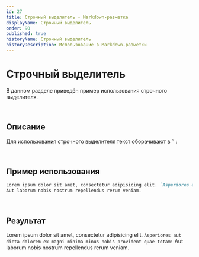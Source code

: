 ```yaml
---
id: 27
title: Строчный выделитель - Markdown-разметка
displayName: Строчный выделитель
order: 90
published: true
historyName: Строчный выделитель
historyDescription: Использование в Markdown-разметки
---
```


# Строчный выделитель
В данном разделе приведён пример использования строчного выделителя.

<br/>

## Описание
<p>
  Для использования строчного выделителя текст оборачивают в <code class="code-inline">`</code> :
<p/>

<br/>

## Пример использования
```md
Lorem ipsum dolor sit amet, consectetur adipisicing elit. `Asperiores aut dicta dolorem ex magni minima minus nobis provident quae totam!`
Aut laborum nobis nostrum repellendus rerum veniam.
```

<br/>

## Результат
Lorem ipsum dolor sit amet, consectetur adipisicing elit. `Asperiores aut dicta dolorem ex magni minima minus nobis provident quae totam!`
Aut laborum nobis nostrum repellendus rerum veniam.
